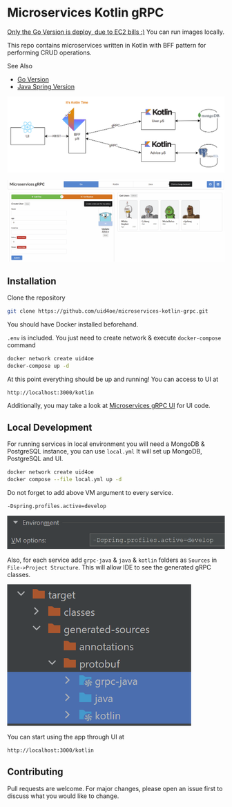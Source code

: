 # Microservices Kotlin gRPC

[Only the Go Version is deploy, due to EC2 bills :)](https://go-grpc.uid4oe.dev)
You can run images locally.

This repo contains microservices written in Kotlin with BFF pattern for performing CRUD operations. 

See Also
- [Go Version](https://github.com/uid4oe/microservices-go-grpc/)
- [Java Spring Version](https://github.com/uid4oe/microservices-java-grpc/)


![](./kt.png)

![](./ui.gif)

## Installation
Clone the repository
```bash
git clone https://github.com/uid4oe/microservices-kotlin-grpc.git
```

You should have Docker installed beforehand.

`.env` is included. You just need to create network & execute `docker-compose` command

```bash
docker network create uid4oe
docker-compose up -d
```

At this point everything should be up and running! You can access to UI at

```bash
http://localhost:3000/kotlin
```

Additionally, you may take a look at [Microservices gRPC UI](https://github.com/uid4oe/microservices-grpc-ui/) for UI code.

## Local Development
For running services in local environment you will need a MongoDB & PostgreSQL instance, you can use `local.yml`
It will set up MongoDB, PostgreSQL and UI.

```bash
docker network create uid4oe
docker compose --file local.yml up -d
```

Do not forget to add above VM argument to every service.

```bash
-Dspring.profiles.active=develop
```

![](./vmarg.png)


Also, for each service add `grpc-java` & `java` & `kotlin` folders as `Sources` in 
`File->Project Structure`. This will allow IDE to see the generated gRPC classes.

![](./targetgrpc.png)

You can start using the app through UI at 

```bash
http://localhost:3000/kotlin
```



## Contributing
Pull requests are welcome. For major changes, please open an issue first to discuss what you would like to change.


